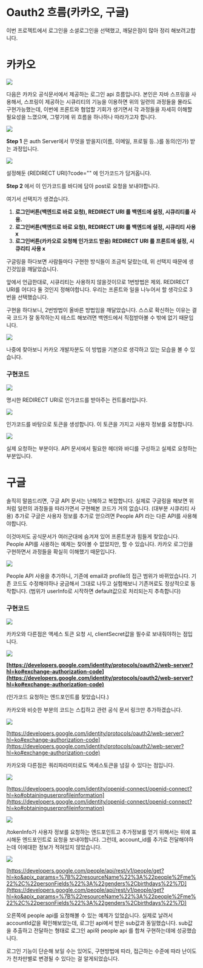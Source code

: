 # Oauth2 흐름(카카오, 구글)

이번 프로젝트에서 로그인을 소셜로그인을 선택했고, 깨달은점이 많아 정리 해보려고합니다.

<!--truncate-->


# 카카오
![](/img/oauth2/Untitled.png)

다음은 카카오 공식문서에서 제공하는 로그인 api 흐름입니다. 본인은 자바 스프링을 사용해서, 스프링이 제공하는 시큐리티의 기능을 이용하면 위의 일련의 과정들을 몰라도 구현가능했는데, 이번에 프론트와 협업할 기회가 생기면서 각 과정들을 자세히 이해할 필요성을 느꼈으며,   그렇기에 위 흐름을 하나하나 따라가고자 합니다.

![](/img/oauth2/Untitled1.png)

**Step 1** 은 auth Server에서 무엇을 받을지(이름, 이메일, 프로필 등..)를 동의(인가) 받는 과정입니다.

![](/img/oauth2/Untitled2.png)

설정해둔 {REDIRECT URI}?code="" 에 인가코드가 담겨옵니다.

**Step 2** 에서 이 인가코드를 바디에 담아 post로 요청을 보내야합니다.

여기서 선택지가 생겼습니다.

1. **로그인버튼(백엔드로 바로 요청), REDIRECT URI 를 백엔드에 설정, 시큐리티를 사용.**
2. **로그인버튼(백엔드로 바로 요청), REDIRECT URI 를 백엔드에 설정, 시큐리티 사용 x**
3. **로그인버튼(카카오로 요청해 인가코드 받음) REDIRECT URI 를 프론트에 설정, 시큐리티 사용 x**

구글링을 하다보면 사람들마다 구현한 방식들이 조금씩 달랐는데, 위 선택지 때문에 생긴것임을 깨달았습니다. 

앞에서 언급한대로, 시큐리티는 사용하지 않을것이므로 1번방법은 제외. REDIRECT URI를 어디다 둘 것인지 정해야합니다. 우리는 프론트와 일을 나누어서 할 생각으로 3번을 선택했습니다.

구현을 하다보니, 2번방법이 올바른 방법임을 깨달았습니다. 스스로 확신하는 이유는 결국 코드가 잘 동작하는지 테스트 해보려면 백엔드에서 직접받아볼 수 밖에 없기 때문입니다.

![](/img/oauth2/Untitled3.png)

나중에 찾아보니 카카오 개발자분도 이 방법을 기본으로 생각하고 있는 모습을 볼 수 있습니다.

### 구현코드

![](/img/oauth2/Untitled4.png)

명시한 REDIRECT URI로 인가코드를 받아주는 컨트롤러입니다.

![](/img/oauth2/Untitled5.png)

인가코드를 바탕으로 토큰을 생성합니다. 이 토큰을 가지고 사용자 정보를 요청합니다.

![](/img/oauth2/Untitled6.png)

실제 요청하는 부분이다. API 문서에서 필요한 헤더와 바디를 구성하고 실제로 요청하는 부분입니다.

# 구글

솔직히 말씀드리면, 구글 API 문서는 난해하고 복잡합니다.  실제로 구글링을 해보면 위 처럼 일련의 과정들을 따라가면서 구현해본 코드가 거의 없습니다. (대부분 시큐리티 사용) 추가로 구글은 사용자 정보를 추가로 얻으려면 People API 라는 다른 API를 사용해야합니다. 

이것마저도 공식문서가 여러군대에 숨겨져 있어 프론트분과 힘들게 찾았습니다. People API를 사용하는 예제는 찾아볼 수 없었지만, 할 수 있습니다. 카카오 로그인을 구현하면서 과정들을 확실히 이해했기 때문입니다.

![](/img/oauth2/Untitled8.png)

People API 사용을 추가하니, 기존에 email과 profile의 접근 범위가 바뀌었습니다. 기존 코드도 수정해야하나 궁금해서 그대로 나두고 실험해보니 기존꺼로도 정상적으로 동작합니다. (범위가 userInfo로 시작하면 default값으로 처리되는지 추측합니다)

### 구현코드

![](/img/oauth2/Untitled9.png)

카카오와 다른점은 액세스 토큰 요청 시, clientSecret값을 필수로 보내줘야하는 점입니다.

![](/img/oauth2/Untitled10.png)

**[https://developers.google.com/identity/protocols/oauth2/web-server?hl=ko#exchange-authorization-code](https://developers.google.com/identity/protocols/oauth2/web-server?hl=ko#exchange-authorization-code)**

(인가코드 요청하는 엔드포인트를 찾았습니다.)

카카오와 비슷한 부분의 코드는 스킵하고 관련 공식 문서 링크만 추가하겠습니다.

![](/img/oauth2/Untitled11.png)

[https://developers.google.com/identity/protocols/oauth2/web-server?hl=ko#exchange-authorization-code](https://developers.google.com/identity/protocols/oauth2/web-server?hl=ko#exchange-authorization-code)

카카오와 다른점은 쿼리파라미터로도 액세스토큰을 넘길 수 있다는 점입니다.

![](/img/oauth2/Untitled12.png)

[https://developers.google.com/identity/openid-connect/openid-connect?hl=ko#obtaininguserprofileinformation](https://developers.google.com/identity/openid-connect/openid-connect?hl=ko#obtaininguserprofileinformation)

![](/img/oauth2/Untitled13.png)

/tokenInfo가 사용자 정보를 요청하는 엔드포인트고 추가정보를 얻기 위해서는 위에 표시해둔 엔드포인트로 요청을 보내야합니다. 그런데, account_id를 추가로 전달해야하는데 이에대한 정보가 적혀있지 않았습니다.

![](/img/oauth2/Untitled14.png)

[https://developers.google.com/people/api/rest/v1/people/get?hl=ko&apix_params=%7B%22resourceName%22%3A%22people%2Fme%22%2C%22personFields%22%3A%22genders%2Cbirthdays%22%7D](https://developers.google.com/people/api/rest/v1/people/get?hl=ko&apix_params=%7B%22resourceName%22%3A%22people%2Fme%22%2C%22personFields%22%3A%22genders%2Cbirthdays%22%7D)

오른쪽에 people api를 요청해볼 수 있는 예제가 있었습니다. 실제로 날려서 accountId값을 확인해보았는데, 로그인 api에서 받은 sub값과 동일했습니다. sub값을 추출하고 전달하는 형태로 로그인 api와 people api 를 합쳐 구현하는데에 성공했습니다.

로그인 기능이 단순해 보일 수는 있어도, 구현방법에 따라, 접근하는 수준에 따라 난이도가 천차만별로 변경될 수 있다는 걸 알게되었습니다.
